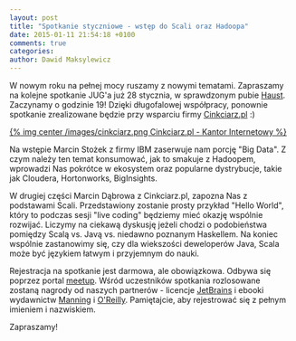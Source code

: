 ```yaml
---
layout: post
title: "Spotkanie styczniowe - wstęp do Scali oraz Hadoopa"
date: 2015-01-11 21:54:18 +0100
comments: true
categories: 
author: Dawid Maksylewicz
---
```

W nowym roku na pełnej mocy ruszamy z nowymi tematami. Zapraszamy na kolejne spotkanie JUG'a już 28 stycznia, w sprawdzonym pubie <a href="http://www.haust.pl/" target="_blank">Haust</a>. Zaczynamy o godzinie 19! Dzięki długofalowej współpracy, ponownie spotkanie zrealizowane będzie przy wsparciu firmy <a href="http://cinkciarz.pl/" target="_blank">Cinkciarz.pl</a> :)

[{% img center /images/cinkciarz.png Cinkciarz.pl - Kantor Internetowy %}](http://cinkciarz.pl)

<!-- more -->

Na wstępie Marcin Stożek z firmy IBM zaserwuje nam porcję "Big Data". Z czym należy ten temat konsumować, jak to smakuje z Hadoopem, wprowadzi Nas pokrótce w ekosystem oraz popularne dystrybucje, takie jak Cloudera, Hortonworks, BigInsights.

W drugiej części Marcin Dąbrowa z Cinkciarz.pl, zapozna Nas z podstawami Scali. Przedstawiony zostanie prosty przykład "Hello World", który to podczas sesji "live coding" będziemy mieć okazję wspólnie rozwijać. Liczymy na ciekawą dyskusję jeżeli chodzi o podobieństwa pomiędzy Scalą vs. Javą vs. niedawno poznanym Haskellem. Na koniec wspólnie zastanowimy się, czy dla wiekszości deweloperów Java, Scala może być językiem łatwym i przyjemnym do nauki.

Rejestracja na spotkanie jest darmowa, ale obowiązkowa. Odbywa się poprzez portal <a href="http://www.meetup.com/Zielona-Gora-JUG/events/219060956/" target="_blank">meetup</a>. Wśród uczestników spotkania rozlosowane zostaną nagrody od naszych partnerów - licencje <a href="http://jetbrains.com/" target="_blank">JetBrains</a> i ebooki wydawnictw <a href="http://manning.com/" target="_blank">Manning</a> i <a href="http://oreilly.com/" target="_blank">O'Reilly</a>. Pamiętajcie, aby rejestrować się z pełnym imieniem i nazwiskiem.

Zapraszamy!